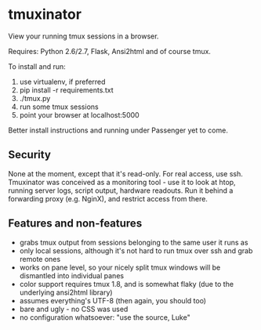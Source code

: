 tmuxinator
==========

View your running tmux sessions in a browser.

Requires: Python 2.6/2.7, Flask, Ansi2html and of course tmux.

To install and run:

1. use virtualenv, if preferred
2. pip install -r requirements.txt
3. ./tmux.py
4. run some tmux sessions
5. point your browser at localhost:5000

Better install instructions and running under Passenger yet to come.
 
Security
--------

None at the moment, except that it's read-only. For real access, use ssh. Tmuxinator was conceived as a monitoring tool -
use it to look at htop, running server logs, script output, hardware readouts. Run it behind a forwarding proxy (e.g. NginX), and
restrict access from there.

Features and non-features
-------------------------

* grabs tmux output from sessions belonging to the same user it runs as
* only local sessions, although it's not hard to run tmux over ssh and grab remote ones
* works on pane level, so your nicely split tmux windows will be dismantled into individual panes
* color support requires tmux 1.8, and is somewhat flaky (due to the underlying ansi2html library)
* assumes everything's UTF-8 (then again, you should too)
* bare and ugly - no CSS was used
* no configuration whatsoever: "use the source, Luke"
